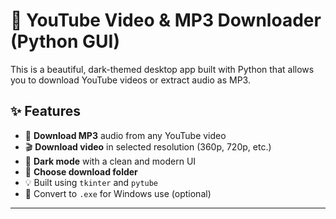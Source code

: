 # 🎥 YouTube Video & MP3 Downloader (Python GUI)

This is a beautiful, dark-themed desktop app built with Python that allows you to download YouTube videos or extract audio as MP3.

## ✨ Features

- 🎵 **Download MP3** audio from any YouTube video
- 🎬 **Download video** in selected resolution (360p, 720p, etc.)
- 🎨 **Dark mode** with a clean and modern UI
- 📂 **Choose download folder**
- 💡 Built using `tkinter` and `pytube`
- 🧩 Convert to `.exe` for Windows use (optional)

---



